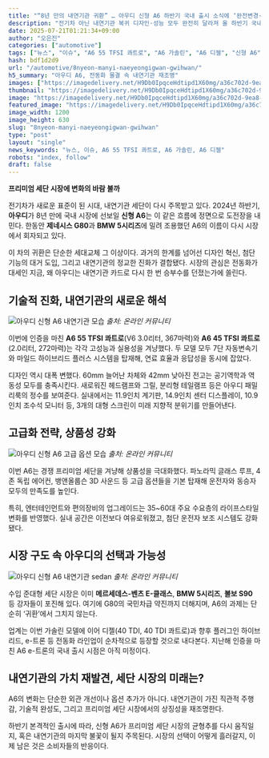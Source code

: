```yaml
---
title: "“8년 만의 내연기관 귀환” … 아우디 신형 A6 하반기 국내 출시 소식에 ‘완전변경·고급옵션’ 기대감"
description: "전기차 아닌 내연기관 복귀 디자인·성능 모두 완전히 달라져 올 하반기 국내 출시 유력 ..."
date: 2025-07-21T01:21:34+09:00
author: "오은진"
categories: ["automotive"]
tags: ["뉴스", "이슈", "A6 55 TFSI 콰트로", "A6 가솔린", "A6 디젤", "신형 A6", "아우디", "내연기관차시장", "프리미엄수입세단"]
hash: bdf1d2d9
url: "/automotive/8nyeon-manyi-naeyeongigwan-gwihwan/"
h5_summary: "아우디 A6, 전동화 물결 속 내연기관 재조명"
images: ["https://imagedelivery.net/H9Db0IpqceHdtipd1X60mg/a36c702d-9ea8-4652-55b6-6bc9375f3f00/public", "https://imagedelivery.net/H9Db0IpqceHdtipd1X60mg/9124546a-aa4c-495e-ea5e-358d31e83f00/public", "https://imagedelivery.net/H9Db0IpqceHdtipd1X60mg/fc7272d5-4749-47c5-6fde-a321862b8600/public", "https://imagedelivery.net/H9Db0IpqceHdtipd1X60mg/0d8c0a00-2087-4dbd-30db-0e5f67b1f200/public"]
thumbnail: "https://imagedelivery.net/H9Db0IpqceHdtipd1X60mg/a36c702d-9ea8-4652-55b6-6bc9375f3f00/public"
image: "https://imagedelivery.net/H9Db0IpqceHdtipd1X60mg/a36c702d-9ea8-4652-55b6-6bc9375f3f00/public"
featured_image: "https://imagedelivery.net/H9Db0IpqceHdtipd1X60mg/a36c702d-9ea8-4652-55b6-6bc9375f3f00/public"
image_width: 1200
image_height: 630
slug: "8nyeon-manyi-naeyeongigwan-gwihwan"
type: "post"
layout: "single"
news_keywords: "뉴스, 이슈, A6 55 TFSI 콰트로, A6 가솔린, A6 디젤"
robots: "index, follow"
draft: false
---
```


**프리미엄 세단 시장에 변화의 바람 불까**

전기차가 새로운 표준이 된 시대, 내연기관 세단이 다시 주목받고 있다. 2024년 하반기, **아우디**가 8년 만에 국내 시장에 선보일 **신형 A6**는 이 같은 흐름에 정면으로 도전장을 내민다. 한동안 **제네시스 G80**과 **BMW 5시리즈**에 밀려 조용했던 A6의 이름이 다시 시장에서 회자되고 있다.  
 
이 차의 귀환은 단순한 세대교체 그 이상이다. 과거의 한계를 넘어선 디자인 혁신, 첨단 기능의 대거 도입, 그리고 내연기관의 정교한 진화가 결합됐다. 시장의 관심은 전동화가 대세인 지금, 왜 아우디는 내연기관 카드로 다시 한 번 승부수를 던졌는가에 쏠린다.

## 기술적 진화, 내연기관의 새로운 해석

![아우디 신형 A6 내연기관 모습](https://imagedelivery.net/H9Db0IpqceHdtipd1X60mg/fc7272d5-4749-47c5-6fde-a321862b8600/public)
*출처: 온라인 커뮤니티*


이번에 인증을 마친 **A6 55 TFSI 콰트로**(V6 3.0리터, 367마력)와 **A6 45 TFSI 콰트로**(2.0리터, 272마력)는 각각 고성능과 실용성을 겨냥했다. 두 모델 모두 7단 자동변속기와 마일드 하이브리드 플러스 시스템을 탑재해, 연료 효율과 응답성을 동시에 잡았다.  
 
디자인 역시 대폭 변했다. 60mm 늘어난 차체와 42mm 낮아진 전고는 공기역학과 역동성 모두를 충족시킨다. 새로워진 헤드램프와 그릴, 분리형 테일램프 등은 아우디 패밀리룩의 정수를 보여준다. 실내에서는 11.9인치 계기판, 14.9인치 센터 디스플레이, 10.9인치 조수석 모니터 등, 3개의 대형 스크린이 미래 지향적 분위기를 만들어낸다.

## 고급화 전략, 상품성 강화

![아우디 신형 A6 고급 옵션 모습](https://imagedelivery.net/H9Db0IpqceHdtipd1X60mg/9124546a-aa4c-495e-ea5e-358d31e83f00/public)
*출처: 온라인 커뮤니티*


이번 A6는 경쟁 프리미엄 세단을 겨냥해 상품성을 극대화했다. 파노라믹 글래스 루프, 4존 독립 에어컨, 뱅앤올룹슨 3D 사운드 등 고급 옵션들을 기본 탑재해 운전자와 동승자 모두의 만족도를 높인다.  
 
특히, 엔터테인먼트와 편의장비의 업그레이드는 35~60대 주요 수요층의 라이프스타일 변화를 반영했다. 실내 공간은 이전보다 여유로워졌고, 첨단 운전자 보조 시스템도 강화됐다.

## 시장 구도 속 아우디의 선택과 가능성

![아우디 신형 A6 내연기관 sedan](https://imagedelivery.net/H9Db0IpqceHdtipd1X60mg/0d8c0a00-2087-4dbd-30db-0e5f67b1f200/public)
*출처: 온라인 커뮤니티*


수입 준대형 세단 시장은 이미 **메르세데스-벤츠 E-클래스**, **BMW 5시리즈**, **볼보 S90** 등 강자들이 포진해 있다. 여기에 G80의 국민차급 약진까지 더해지며, A6의 과제는 단순히 ‘귀환’에서 그치지 않는다.  
 
업계는 이번 가솔린 모델에 이어 디젤(40 TDI, 40 TDI 콰트로)과 향후 플러그인 하이브리드, e-트론 등 전동화 라인업이 순차적으로 등장할 것으로 내다본다. 지난해 인증을 마친 A6 e-트론의 국내 출시 시점은 아직 미정이다.

## 내연기관의 가치 재발견, 세단 시장의 미래는?

A6의 변화는 단순한 외관 개선이나 옵션 추가가 아니다. 내연기관이 가진 직관적 주행감, 기술적 완성도, 그리고 프리미엄 세단 시장에서의 상징성을 재조명한다.  
 
하반기 본격적인 출시에 따라, 신형 A6가 프리미엄 세단 시장의 균형추를 다시 움직일지, 혹은 내연기관의 마지막 불꽃이 될지 주목된다. 시장의 선택이 어떻게 흘러갈지, 이제 남은 것은 소비자들의 반응이다.
